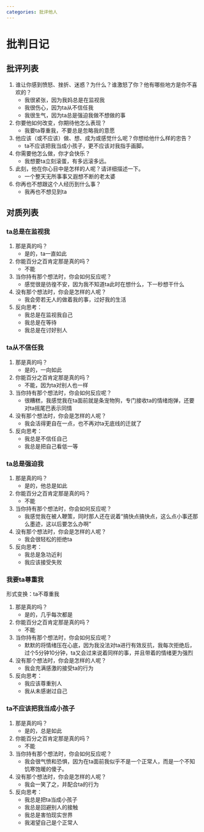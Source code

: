 ```yaml
---
categories: 批评他人
---
```


# 批判日记

## 批评列表

1. 谁让你感到愤怒、挫折、迷惑？为什么？谁激怒了你？他有哪些地方是你不喜欢的？
    - 我很紧张，因为我妈总是在监视我
    - 我很伤心，因为ta从不信任我
    - 我很生气，因为ta总是强迫我做不想做的事
2. 你要他如何改变，你期待他怎么表现？
    - 我要ta尊重我，不要总是忽略我的意愿
3. 他应该（或不应该）做、想、成为或感觉什么呢？你想给他什么样的忠告？
    - ta不应该把我当成小孩子，更不应该对我指手画脚。
4. 你需要他怎么做，你才会快乐？
    - 我想要ta立刻滚蛋，有多远滚多远。
5. 此刻，他在你心目中是怎样的人呢？请详细描述一下。
    - 一个整天无所事事又遐想不断的老太婆
6. 你再也不想跟这个人经历到什么事？
    - 我再也不想见到ta

## 对质列表

### ta总是在监视我

1. 那是真的吗？
    - 是的，ta一直如此
2. 你能百分之百肯定那是真的吗？
    - 不能
3. 当你持有那个想法时，你会如何反应呢？
    - 感觉很是彷徨不安，因为我不知道ta此时在想什么，下一秒想干什么
4. 没有那个想法时，你会是怎样的人呢？
    - 我会旁若无人的做着我的事，过好我的生活
5. 反向思考：
    - 我总是在监视我自己
    - 我总是在等待
    - 我总是在讨好别人

### ta从不信任我

1. 那是真的吗？
    - 是的，一向如此
2. 你能百分之百肯定那是真的吗？
    - 不能，因为ta对别人也一样
3. 当你持有那个想法时，你会如何反应呢？
    - 很糟糕，我感觉我在ta面前就是条宠物狗，专门接收ta的情绪炮弹，还要对ta摇尾巴表示同情
4. 没有那个想法时，你会是怎样的人呢？
    - 我会活得更自在一点，也不再对ta无底线的迁就了
5. 反向思考：
    - 我总是不信任自己
    - 我总是把自己看低一等

### ta总是强迫我

1. 那是真的吗？
    - 是的，他总是如此
2. 你能百分之百肯定那是真的吗？
    - 不能
3. 当你持有那个想法时，你会如何反应呢？
    - 我感觉我在被人鞭策，同时那人还在说着“搞快点搞快点，这么点小事还那么墨迹，这以后要怎么办啊”
4. 没有那个想法时，你会是怎样的人呢？
    - 我会很轻松的拒绝ta
5. 反向思考：
    - 我总是急功近利
    - 我应该接受失败

### 我要ta尊重我

形式变换：ta不尊重我

1. 那是真的吗？
    - 是的，几乎每次都是
2. 你能百分之百肯定那是真的吗？
    - 不能
3. 当你持有那个想法时，你会如何反应呢？
    - 默默的将情绪压在心底，因为我没法对ta进行有效反抗，我每次拒绝后，过个5分钟10分钟，ta又会过来说着同样的事，并且带着的情绪更为强烈
4. 没有那个想法时，你会是怎样的人呢？
    - 我会充满感激的接受ta的行为
5. 反向思考：
    - 我应该尊重别人
    - 我从未感谢过自己

### ta不应该把我当成小孩子

1. 那是真的吗？
    - 是的，总是如此
2. 你能百分之百肯定那是真的吗？
    - 不能
3. 当你持有那个想法时，你会如何反应呢？
    - 我会很气愤和恐惧，因为在ta面前我似乎不是一个正常人，而是一个不知饥寒饱暖的傻子。
4. 没有那个想法时，你会是怎样的人呢？
    - 我会一笑了之，并配合ta的行为
5. 反向思考：
    - 我总是把ta当成小孩子
    - 我总是回避别人的接触
    - 我总是害怕现实世界
    - 我渴望自己是个正常人
